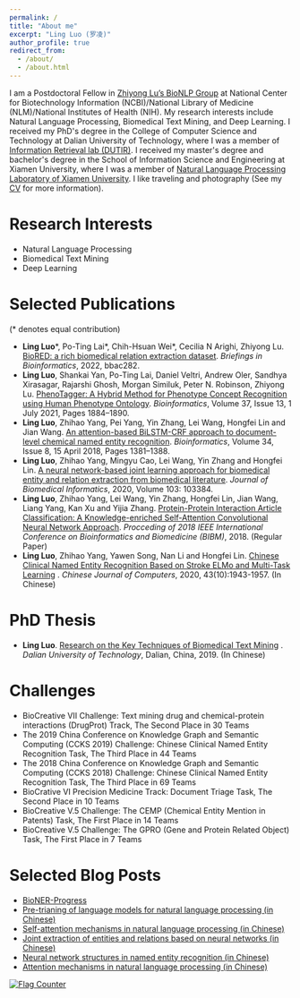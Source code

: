 ```yaml
---
permalink: /
title: "About me"
excerpt: "Ling Luo (罗凌)"
author_profile: true
redirect_from: 
  - /about/
  - /about.html
---
```


I am a Postdoctoral Fellow in [Zhiyong Lu’s BioNLP Group](https://www.ncbi.nlm.nih.gov/research/bionlp/) at National Center for Biotechnology Information (NCBI)/National Library of Medicine (NLM)/National Institutes of Health (NIH). My research interests include Natural Language Processing, Biomedical Text Mining, and Deep Learning. I received my PhD's degree in the College of Computer Science and Technology at Dalian University of Technology, where I was a member of [Information Retrieval lab (DUTIR)](http://ir.dlut.edu.cn/). I received my master's degree and bachelor's degree in the School of Information Science and Engineering at Xiamen University, where I was a member of [Natural Language Processing Laboratory of Xiamen University](http://nlp.xmu.edu.cn/). I like traveling and photography (See my [CV](http://lingluodlut.github.io/files/CV-LingLuo-github-latest.pdf) for more information).

Research Interests
=====


- Natural Language Processing
- Biomedical Text Mining
- Deep Learning


Selected Publications
=====
(\* denotes equal contribution)
- **Ling Luo**\*, Po-Ting Lai\*, Chih-Hsuan Wei\*, Cecilia N Arighi, Zhiyong Lu. [BioRED: a rich biomedical relation extraction dataset](https://doi.org/10.1093/bib/bbac282). *Briefings in Bioinformatics*, 2022, bbac282.
- **Ling Luo**, Shankai Yan, Po-Ting Lai, Daniel Veltri, Andrew Oler, Sandhya Xirasagar, Rajarshi Ghosh, Morgan Similuk, Peter N. Robinson, Zhiyong Lu. [PhenoTagger: A Hybrid Method for Phenotype Concept Recognition using Human Phenotype Ontology](https://doi.org/10.1093/bioinformatics/btab019). *Bioinformatics*, Volume 37, Issue 13, 1 July 2021, Pages 1884–1890.
- **Ling Luo**, Zhihao Yang, Pei Yang, Yin Zhang, Lei Wang, Hongfei Lin and Jian Wang. [An attention-based BiLSTM-CRF approach to document-level chemical named entity recognition](https://doi.org/10.1093/bioinformatics/btx761). *Bioinformatics*, Volume 34, Issue 8, 15 April 2018, Pages 1381–1388.
- **Ling Luo**, Zhihao Yang, Mingyu Cao, Lei Wang, Yin Zhang and Hongfei Lin. [A neural network-based joint learning approach for biomedical entity and relation extraction from biomedical literature](https://www.sciencedirect.com/science/article/pii/S1532046420300113). *Journal of Biomedical Informatics*, 2020, Volume 103: 103384.
- **Ling Luo**, Zhihao Yang, Lei Wang, Yin Zhang, Hongfei Lin, Jian Wang, Liang Yang, Kan Xu and Yijia Zhang. [Protein-Protein Interaction Article Classification: A Knowledge-enriched Self-Attention Convolutional Neural Network Approach](https://ieeexplore.ieee.org/abstract/document/8621362). *Procceding of 2018 IEEE International Conference on Bioinformatics and Biomedicine (BIBM)*, 2018. (Regular Paper)
- **Ling Luo**, Zhihao Yang, Yawen Song, Nan Li and Hongfei Lin. [Chinese Clinical Named Entity Recognition Based on Stroke ELMo and Multi-Task Learning](http://cjc.ict.ac.cn/online/onlinepaper/ll-2020925185620.pdf) . *Chinese Journal of Computers*, 2020, 43(10):1943-1957. (In Chinese)

PhD Thesis
=====
- **Ling Luo**. [Research on the Key Techniques of Biomedical Text Mining](http://doi.org/10.26991/d.cnki.gdllu.2019.003577) . *Dalian University of Technology*, Dalian, China, 2019. (In Chinese)

Challenges
=====
- BioCreative VII Challenge: Text mining drug and chemical-protein interactions (DrugProt) Track, The Second Place in 30 Teams
- The 2019 China Conference on Knowledge Graph and Semantic Computing (CCKS 2019) Challenge: Chinese Clinical Named Entity Recognition Task, The Third Place in 44 Teams
- The 2018 China Conference on Knowledge Graph and Semantic Computing (CCKS 2018) Challenge: Chinese Clinical Named Entity Recognition Task, The Third Place in 69 Teams
- BioCrative VI Precision Medicine Track: Document Triage Task, The Second Place in 10 Teams
- BioCreative V.5 Challenge: The CEMP (Chemical Entity Mention in Patents) Task, The First Place in 14 Teams
- BioCreative V.5 Challenge: The GPRO (Gene and Protein Related Object) Task, The First Place in 7 Teams

Selected Blog Posts
=====

- [BioNER-Progress](https://github.com/lingluodlut/BioNER-Progress)
- [Pre-trianing of language models for natural language processing (in Chinese)](https://www.cnblogs.com/robert-dlut/p/9824346.html)
- [Self-attention mechanisms in natural language processing (in Chinese)](https://www.cnblogs.com/robert-dlut/p/8638283.html)
- [Joint extraction of entities and relations based on neural networks (in Chinese)](http://www.cnblogs.com/robert-dlut/p/7710735.html)
- [Neural network structures in named entity recognition (in Chinese)](http://www.cnblogs.com/robert-dlut/)
- [Attention mechanisms in natural language processing (in Chinese)](http://www.cnblogs.com/robert-dlut/p/5952032.html)

<a href="https://info.flagcounter.com/Vph1"><img src="https://s01.flagcounter.com/count/Vph1/bg_FFFFFF/txt_000000/border_CCCCCC/columns_3/maxflags_12/viewers_0/labels_1/pageviews_1/flags_0/percent_0/" alt="Flag Counter" border="0"></a>